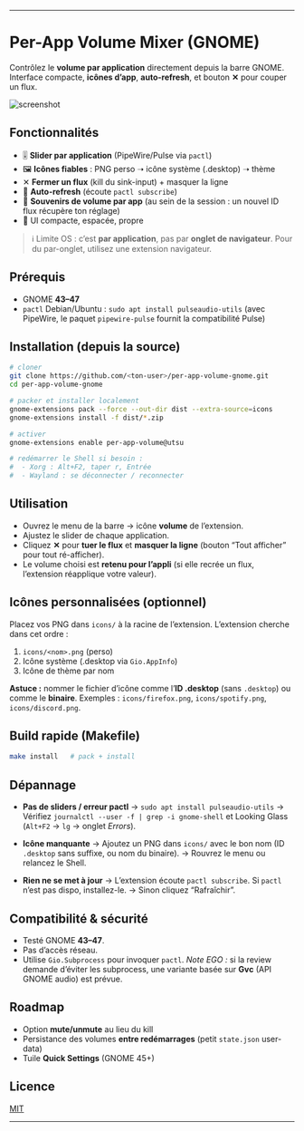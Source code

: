 
---

# Per-App Volume Mixer (GNOME)

Contrôlez le **volume par application** directement depuis la barre GNOME.
Interface compacte, **icônes d’app**, **auto-refresh**, et bouton **✕** pour couper un flux.

![screenshot](./images/screenshot.png) <!-- Remplace par ta capture -->

## Fonctionnalités

* 🎚️ **Slider par application** (PipeWire/Pulse via `pactl`)
* 🖼️ **Icônes fiables** : PNG perso ➝ icône système (.desktop) ➝ thème
* ✕ **Fermer un flux** (kill du sink-input) + masquer la ligne
* 🔄 **Auto-refresh** (écoute `pactl subscribe`)
* 🧠 **Souvenirs de volume par app** (au sein de la session : un nouvel ID flux récupère ton réglage)
* 🧩 UI compacte, espacée, propre

> ℹ️ Limite OS : c’est **par application**, pas par **onglet de navigateur**. Pour du par-onglet, utilisez une extension navigateur.

## Prérequis

* GNOME **43–47**
* `pactl`
  Debian/Ubuntu : `sudo apt install pulseaudio-utils`
  (avec PipeWire, le paquet `pipewire-pulse` fournit la compatibilité Pulse)

## Installation (depuis la source)

```bash
# cloner
git clone https://github.com/<ton-user>/per-app-volume-gnome.git
cd per-app-volume-gnome

# packer et installer localement
gnome-extensions pack --force --out-dir dist --extra-source=icons
gnome-extensions install -f dist/*.zip

# activer
gnome-extensions enable per-app-volume@utsu

# redémarrer le Shell si besoin :
#  - Xorg : Alt+F2, taper r, Entrée
#  - Wayland : se déconnecter / reconnecter
```

## Utilisation

* Ouvrez le menu de la barre → icône **volume** de l’extension.
* Ajustez le slider de chaque application.
* Cliquez **✕** pour **tuer le flux** et **masquer la ligne** (bouton “Tout afficher” pour tout ré-afficher).
* Le volume choisi est **retenu pour l’appli** (si elle recrée un flux, l’extension réapplique votre valeur).

## Icônes personnalisées (optionnel)

Placez vos PNG dans `icons/` à la racine de l’extension.
L’extension cherche dans cet ordre :

1. `icons/<nom>.png` (perso)
2. Icône système (.desktop via `Gio.AppInfo`)
3. Icône de thème par nom

**Astuce :** nommer le fichier d’icône comme l’**ID .desktop** (sans `.desktop`) ou comme le **binaire**.
Exemples : `icons/firefox.png`, `icons/spotify.png`, `icons/discord.png`.

## Build rapide (Makefile)

```bash
make install   # pack + install
```

## Dépannage

* **Pas de sliders / erreur pactl**
  → `sudo apt install pulseaudio-utils`
  → Vérifiez `journalctl --user -f | grep -i gnome-shell` et Looking Glass (`Alt+F2` → `lg` → onglet *Errors*).

* **Icône manquante**
  → Ajoutez un PNG dans `icons/` avec le bon nom (ID `.desktop` sans suffixe, ou nom du binaire).
  → Rouvrez le menu ou relancez le Shell.

* **Rien ne se met à jour**
  → L’extension écoute `pactl subscribe`. Si `pactl` n’est pas dispo, installez-le.
  → Sinon cliquez “Rafraîchir”.

## Compatibilité & sécurité

* Testé GNOME **43–47**.
* Pas d’accès réseau.
* Utilise `Gio.Subprocess` pour invoquer `pactl`.
  *Note EGO :* si la review demande d’éviter les subprocess, une variante basée sur **Gvc** (API GNOME audio) est prévue.

## Roadmap

* Option **mute/unmute** au lieu du kill
* Persistance des volumes **entre redémarrages** (petit `state.json` user-data)
* Tuile **Quick Settings** (GNOME 45+)

## Licence

[MIT](./LICENSE)

---
